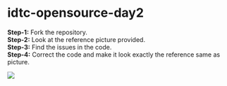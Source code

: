 # idtc-opensource-day2

**Step-1:** Fork the repository.<br/>
**Step-2:** Look at the reference picture provided.<br/>
**Step-3:** Find the issues in the code.<br/>
**Step-4:** Correct the code and make it look exactly the reference same as picture.<br/>

![](https://storage.googleapis.com/incind/idtc-day2-task-minspNieBZ.png)
